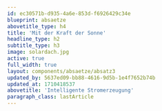 ```yaml
---
id: ec30571b-d935-4a6e-853d-f6926429c34e
blueprint: absaetze
abovetitle_type: h4
title: 'Mit der Kraft der Sonne'
headline_type: h2
subtitle_type: h3
image: solardach.jpg
active: true
full_width: true
layout: components/absaetze/absatz3
updated_by: 5637ed09-bb88-4616-9d5b-1e4f7652b74b
updated_at: 1710418537
abovetitle: 'Intelligente Stromerzeugung'
paragraph_class: lastArticle
---
```

